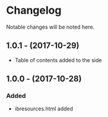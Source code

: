 # Changelog
Notable changes will be noted here.

## 1.0.1 - (2017-10-29)
- Table of contents added to the side

## 1.0.0 - (2017-10-28)
### Added
- ibresources.html added

